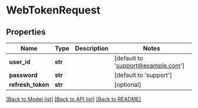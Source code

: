 # WebTokenRequest

## Properties
Name | Type | Description | Notes
------------ | ------------- | ------------- | -------------
**user_id** | **str** |  | [default to 'support@example.com']
**password** | **str** |  | [default to 'support']
**refresh_token** | **str** |  | [optional] 

[[Back to Model list]](../README.md#documentation-for-models) [[Back to API list]](../README.md#documentation-for-api-endpoints) [[Back to README]](../README.md)

